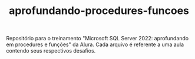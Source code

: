 <h1 align="center">aprofundando-procedures-funcoes</h1>

<br/>

Repositório para o treinamento "Microsoft SQL Server 2022: aprofundando em procedures e funções" da Alura.
Cada arquivo é referente a uma aula contendo seus respectivos desafios.
